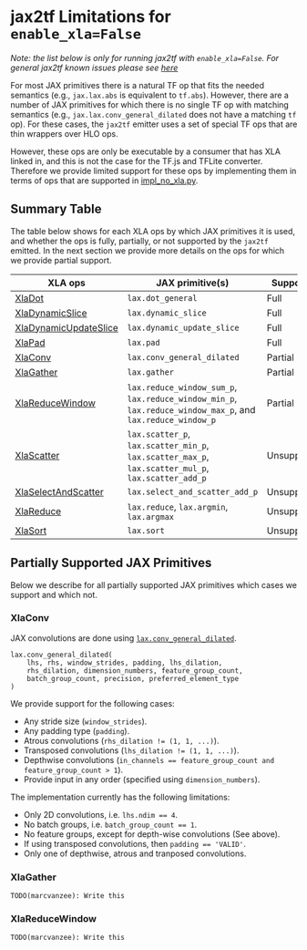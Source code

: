 # jax2tf Limitations for `enable_xla=False`

*Note: the list below is only for running jax2tf with `enable_xla=False`. For general jax2tf known issues please see [here](https://github.com/google/jax/tree/main/jax/experimental/jax2tf#known-issues)*

For most JAX primitives there is a natural TF op that fits the needed semantics
(e.g., `jax.lax.abs` is equivalent to `tf.abs`). However, there are a number of
JAX primitives for which there is no single TF op with matching semantics
(e.g., `jax.lax.conv_general_dilated` does not have a matching `tf` op). For
these cases, the `jax2tf` emitter uses a set of special TF ops that are thin
wrappers over HLO ops.

However, these ops are only be executable by a consumer that has XLA linked in,
and this is not the case for the TF.js and TFLite converter. Therefore we
provide limited support for these ops by implementing them in terms of ops that
are supported in [impl_no_xla.py](../impl_no_xla.py).

## Summary Table

The table below shows for each XLA ops by which JAX primitives it is used, and
whether the ops is fully, partially, or not supported by the `jax2tf` emitted.
In the next section we provide more details on the ops for which we provide
partial support.

| XLA ops | JAX primitive(s) | Supported |
| ------- | ---------------- | ------- |
| [XlaDot](https://www.tensorflow.org/xla/operation_semantics#dot)  | `lax.dot_general` | Full |
| [XlaDynamicSlice](https://www.tensorflow.org/xla/operation_semantics#dynamicslice) | `lax.dynamic_slice` | Full |
| [XlaDynamicUpdateSlice](https://www.tensorflow.org/xla/operation_semantics#dynamicupdateslice) | `lax.dynamic_update_slice` | Full |
| [XlaPad](https://www.tensorflow.org/xla/operation_semantics#pad)  | `lax.pad` | Full |
| [XlaConv](https://www.tensorflow.org/xla/operation_semantics#conv_convolution) | `lax.conv_general_dilated` | Partial |
| [XlaGather](https://www.tensorflow.org/xla/operation_semantics#gather) | `lax.gather` | Partial |
| [XlaReduceWindow](https://www.tensorflow.org/xla/operation_semantics#reducewindow) | `lax.reduce_window_sum_p`, `lax.reduce_window_min_p`, `lax.reduce_window_max_p`, and `lax.reduce_window_p` | Partial |
| [XlaScatter](https://www.tensorflow.org/xla/operation_semantics#scatter) | `lax.scatter_p`, `lax.scatter_min_p`, `lax.scatter_max_p`, `lax.scatter_mul_p`, `lax.scatter_add_p` | Unsupported |
| [XlaSelectAndScatter](https://www.tensorflow.org/xla/operation_semantics#selectandscatter) | `lax.select_and_scatter_add_p` | Unsupported |
| [XlaReduce](https://www.tensorflow.org/xla/operation_semantics#reduce) | `lax.reduce`, `lax.argmin`, `lax.argmax` | Unsupported |
| [XlaSort](https://www.tensorflow.org/xla/operation_semantics#sort) | `lax.sort` | Unsupported |


## Partially Supported JAX Primitives

Below we describe for all partially supported JAX primitives which cases we
support and which not.

### XlaConv

JAX convolutions are done using
[`lax.conv_general_dilated`](https://jax.readthedocs.io/en/latest/_autosummary/jax.lax.conv_general_dilated.html).

```
lax.conv_general_dilated(
    lhs, rhs, window_strides, padding, lhs_dilation,
    rhs_dilation, dimension_numbers, feature_group_count,
    batch_group_count, precision, preferred_element_type
)
```

We provide support for the following cases:

* Any stride size (`window_strides`).
* Any padding type (`padding`).
* Atrous convolutions (`rhs_dilation != (1, 1, ...)`).
* Transposed convolutions (`lhs_dilation != (1, 1, ...)`).
* Depthwise convolutions (`in_channels == feature_group_count and feature_group_count > 1`).
* Provide input in any order (specified using `dimension_numbers`).

The implementation currently has the following limitations:

* Only 2D convolutions, i.e. `lhs.ndim == 4`.
* No batch groups, i.e. `batch_group_count == 1`.
* No feature groups, except for depth-wise convolutions (See above).
* If using transposed convolutions, then `padding == 'VALID'`.
* Only one of depthwise, atrous and tranposed convolutions.

### XlaGather

`TODO(marcvanzee): Write this`

### XlaReduceWindow

`TODO(marcvanzee): Write this`







